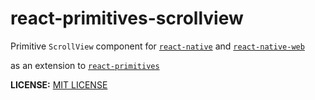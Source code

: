 # react-primitives-scrollview

Primitive `ScrollView` component for  [`react-native`](https://www.npmjs.com/package/react-native) and [`react-native-web`](https://www.npmjs.com/package/react-native-web)

as an extension to [`react-primitives`](https://www.npmjs.com/package/react-primitives)

**LICENSE:** [MIT LICENSE](./LICENSE)
